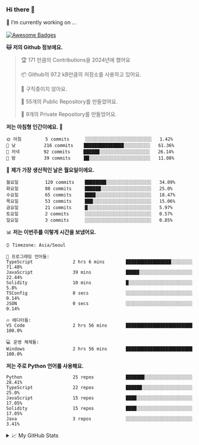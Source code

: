 ### Hi there 👋 
🔭 I’m currently working on ... </br></br>
[![Awesome Badges](https://img.shields.io/badge/Introduce-EN-green.svg)](https://github.com/tlatkdgus1/tlatkdgus1/blob/main/README.md.en)

<!--START_SECTION:waka-->
**🐱 저의 Github 정보에요.** 

> 🏆 171 만큼의 Contributions을 2024년에 했어요
 > 
> 📦 Github의 97.2 kB만큼의 저장소를 사용하고 있어요. 
 > 
> 🚫 구직중이지 않아요.
 > 
> 📜 55개의 Public Repository를 만들었어요. 
 > 
> 🔑 9개의 Private Repository를 만들었어요.  

**저는 아침형 인간이에요. 🐤** 

```text
🌞 아침         5 commits      ░░░░░░░░░░░░░░░░░░░░░░░░░   1.42% 
🌆 낮　         216 commits    ███████████████░░░░░░░░░░   61.36% 
🌃 저녁         92 commits     ██████░░░░░░░░░░░░░░░░░░░   26.14% 
🌙 밤　         39 commits     ██░░░░░░░░░░░░░░░░░░░░░░░   11.08%

```
📅 **제가 가장 생산적인 날은 월요일이에요.** 

```text
월요일          120 commits    ████████░░░░░░░░░░░░░░░░░   34.09% 
화요일          88 commits     ██████░░░░░░░░░░░░░░░░░░░   25.0% 
수요일          65 commits     ████░░░░░░░░░░░░░░░░░░░░░   18.47% 
목요일          53 commits     ███░░░░░░░░░░░░░░░░░░░░░░   15.06% 
금요일          21 commits     █░░░░░░░░░░░░░░░░░░░░░░░░   5.97% 
토요일          2 commits      ░░░░░░░░░░░░░░░░░░░░░░░░░   0.57% 
일요일          3 commits      ░░░░░░░░░░░░░░░░░░░░░░░░░   0.85%

```


📊 **저는 이번주를 이렇게 시간을 보냈어요.** 

```text
⌚︎ Timezone: Asia/Seoul

💬 프로그래밍 언어들: 
TypeScript               2 hrs 6 mins        █████████████████░░░░░░░░   71.48% 
JavaScript               39 mins             █████░░░░░░░░░░░░░░░░░░░░   22.44% 
Solidity                 10 mins             █░░░░░░░░░░░░░░░░░░░░░░░░   5.8% 
TSConfig                 0 secs              ░░░░░░░░░░░░░░░░░░░░░░░░░   0.14% 
JSON                     0 secs              ░░░░░░░░░░░░░░░░░░░░░░░░░   0.14%

🔥 에디터들: 
VS Code                  2 hrs 56 mins       █████████████████████████   100.0%

💻 운영 체제들: 
Windows                  2 hrs 56 mins       █████████████████████████   100.0%

```

**저는 주로 Python 언어를 사용해요.** 

```text
Python                   25 repos            ███████░░░░░░░░░░░░░░░░░░   28.41% 
TypeScript               22 repos            ██████░░░░░░░░░░░░░░░░░░░   25.0% 
JavaScript               15 repos            ████░░░░░░░░░░░░░░░░░░░░░   17.05% 
Solidity                 15 repos            ████░░░░░░░░░░░░░░░░░░░░░   17.05% 
Java                     3 repos             ░░░░░░░░░░░░░░░░░░░░░░░░░   3.41%

```



<!--END_SECTION:waka-->

<details>
<summary>📈 My GitHub Stats</summary>
<p align="center"> <img src="https://github-readme-stats.vercel.app/api?username=tlatkdgus1&show_icons=true" alt="tlatkdgus1" />
</details>
